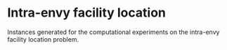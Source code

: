# Intra-envy facility location
Instances generated for the computational experiments on the intra-envy facility location problem.

